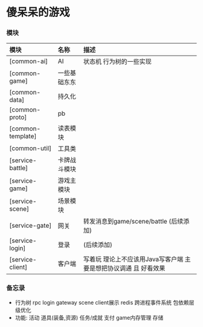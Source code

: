 # 傻呆呆的游戏

### 模块
| 模块                | 名称     | 描述                                   |  
|:------------------|:-------|:-------------------------------------|
| [common-ai]       | AI     | 状态机 行为树的一些实现                         |
| [common-game]     | 一些基础东东 |                                      |
| [common-data]     | 持久化    |                                      |
| [common-proto]    | pb     |                                      |
| [common-template] | 读表模块   |                                      |
| [common-util]     | 工具类    |                                      |
| [service-battle]  | 卡牌战斗模块 |                                      |
| [service-game]    | 游戏主模块  |                                      |
| [service-scene]   | 场景模块   |                                      |
| [service-gate]    | 网关     | 转发消息到game/scene/battle (后续添加)        |
| [service-login]   | 登录     | (后续添加)                               |
| [service-client]  | 客户端    | 写着玩 理论上不应该用Java写客户端 主要是想把协议调通 且 好看效果 |

### 备忘录
* 行为树 rpc login gateway scene client展示 redis 跨进程事件系统 包依赖层级优化
* 功能: 活动 道具(装备,资源) 任务/成就 支付 game内存管理 存储 